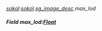 _[sokol](../../modules/sokol/sokol-module.md):[sokol](../../modules/sokol/sokol-module.md).[sg\_image\_desc](../../modules/sokol/sokol-sg_image_desc.md).max\_lod_
##### Field max\_lod:[Float](../../modules/wonkey/wonkey-types-float.md)
